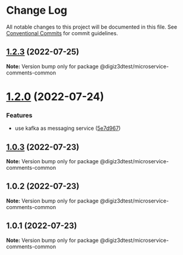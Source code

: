 # Change Log

All notable changes to this project will be documented in this file.
See [Conventional Commits](https://conventionalcommits.org) for commit guidelines.

## [1.2.3](https://github.com/digiz3d/ts-microservice-comments/compare/v1.2.2...v1.2.3) (2022-07-25)

**Note:** Version bump only for package @digiz3dtest/microservice-comments-common





# [1.2.0](https://github.com/digiz3d/ts-microservice-comments/compare/v1.1.2...v1.2.0) (2022-07-24)


### Features

* use kafka as messaging service ([5e7d967](https://github.com/digiz3d/ts-microservice-comments/commit/5e7d967f1eccb59ffa92e16aa0a4fd7e61ff3dbf))





## [1.0.3](https://github.com/digiz3d/ts-microservice-comments/compare/v1.0.2...v1.0.3) (2022-07-23)

**Note:** Version bump only for package @digiz3dtest/microservice-comments-common





## 1.0.2 (2022-07-23)

**Note:** Version bump only for package @digiz3dtest/microservice-comments-common





## 1.0.1 (2022-07-23)

**Note:** Version bump only for package @digiz3dtest/microservice-comments-common

